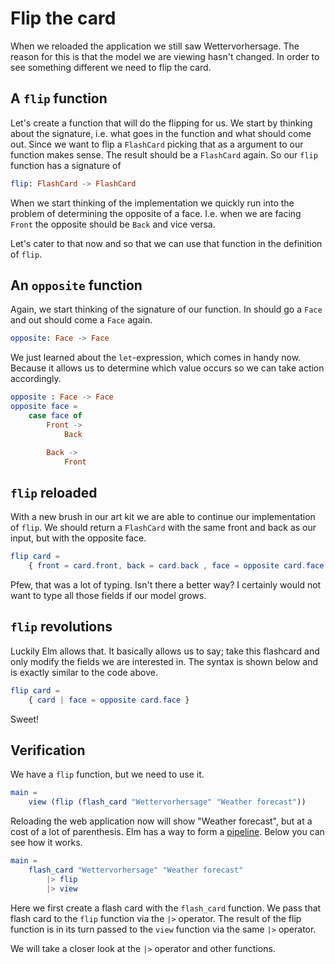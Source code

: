 # Flip the card
When we reloaded the application we still saw Wettervorhersage. The reason for
this is that the model we are viewing hasn't changed. In order to see something
different we need to flip the card.

## A `flip` function
Let's create a function that will do the flipping for us. We start by thinking
about the signature, i.e. what goes in the function and what should come out.
Since we want to flip a `FlashCard` picking that as a argument to our function
makes sense. The result should be a `FlashCard` again. So our `flip` function
has a signature of

```elm
flip: FlashCard -> FlashCard
```

When we start thinking of the implementation we quickly run into the problem of
determining the opposite of a face. I.e. when we are facing `Front` the opposite
should be `Back` and vice versa.

Let's cater to that now and so that we can use that function in the definition
of `flip`.

## An `opposite` function
Again, we start thinking of the signature of our function. In should go a `Face`
and out should come a `Face` again.

```elm
opposite: Face -> Face
```

We just learned about the `let`-expression, which comes in handy now. Because it
allows us to determine which value occurs so we can take action accordingly.

```elm
opposite : Face -> Face
opposite face =
    case face of
        Front ->
            Back

        Back ->
            Front
```

## `flip` reloaded
With a new brush in our art kit we are able to continue our implementation of
`flip`. We should return a `FlashCard` with the same front and back as our
input, but with the opposite face.

```elm
flip card =
    { front = card.front, back = card.back , face = opposite card.face }
```

Pfew, that was a lot of typing. Isn't there a better way? I certainly would not
want to type all those fields if our model grows.

## `flip` revolutions
Luckily Elm allows that. It basically allows us to say; take this flashcard and
only modify the fields we are interested in. The syntax is shown below and is
exactly similar to the code above.

```elm
flip card =
    { card | face = opposite card.face }
```

Sweet!

## Verification
We have a `flip` function, but we need to use it. 

```elm
main =
    view (flip (flash_card "Wettervorhersage" "Weather forecast"))
```

Reloading the web application now will show "Weather forecast", but at a cost of
a lot of parenthesis. Elm has a way to form a [pipeline][]. Below you can see
how it works.

```elm
main =
    flash_card "Wettervorhersage" "Weather forecast"
        |> flip
        |> view
```

Here we first create a flash card with the `flash_card` function. We pass that
flash card to the `flip` function via the `|>` operator. The result of the flip
function is in its turn passed to the `view` function via the same `|>`
operator.

We will take a closer look at the `|>` operator and other functions.

[pipeline]: https://elm-lang.org/docs/syntax#operators
